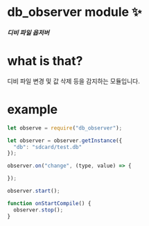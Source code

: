  db_observer module ✨️
===

___**디비 파일 옵저버**___



# what is that?

디비 파일 변경 및 값 삭제 등을 감지하는 모듈입니다.


# example

```js
let observe = require("db_observer");

let observer = observer.getInstance({
  "db": "sdcard/test.db"
});

observer.on("change", (type, value) => {

});

observer.start();

function onStartCompile() {
  observer.stop();
}
```